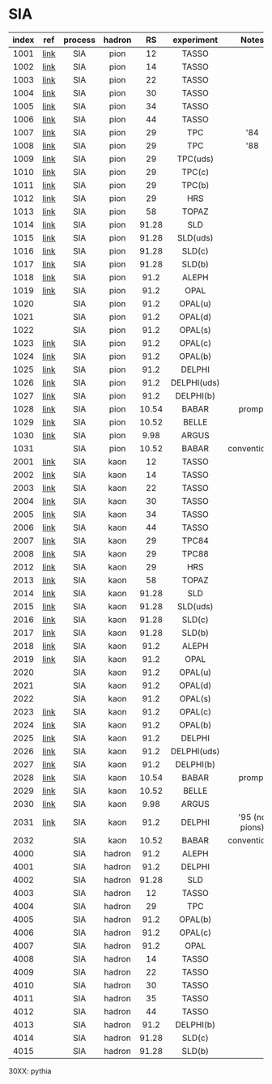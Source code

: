 # SIA

| index | ref              | process | hadron | RS    | experiment  | Notes        |
| :--:  | :--:             | :--:    | :--:   | :--:  | :--:        | :--:         |
| 1001  | [link][TASSO80]  | SIA     | pion   | 12    | TASSO       |              |
| 1002  | [link][TASSO83]  | SIA     | pion   | 14    | TASSO       |              |
| 1003  | [link][TASSO83]  | SIA     | pion   | 22    | TASSO       |              |
| 1004  | [link][TASSO80]  | SIA     | pion   | 30    | TASSO       |              |
| 1005  | [link][TASSO89]  | SIA     | pion   | 34    | TASSO       |              |
| 1006  | [link][TASSO89]  | SIA     | pion   | 44    | TASSO       |              |
| 1007  | [link][TPC84]    | SIA     | pion   | 29    | TPC         | '84          |
| 1008  | [link][TPC88]    | SIA     | pion   | 29    | TPC         | '88          |
| 1009  | [link][TPC86]    | SIA     | pion   | 29    | TPC(uds)    |              |
| 1010  | [link][TPC86]    | SIA     | pion   | 29    | TPC(c)      |              |
| 1011  | [link][TPC86]    | SIA     | pion   | 29    | TPC(b)      |              |
| 1012  | [link][HRS87]    | SIA     | pion   | 29    | HRS         |              |
| 1013  | [link][TOPAZ95]  | SIA     | pion   | 58    | TOPAZ       |              |
| 1014  | [link][SLD04]    | SIA     | pion   | 91.28 | SLD         |              |
| 1015  | [link][SLD04]    | SIA     | pion   | 91.28 | SLD(uds)    |              |
| 1016  | [link][SLD04]    | SIA     | pion   | 91.28 | SLD(c)      |              |
| 1017  | [link][SLD04]    | SIA     | pion   | 91.28 | SLD(b)      |              |
| 1018  | [link][ALEPH95]  | SIA     | pion   | 91.2  | ALEPH       |              |
| 1019  | [link][OPAL94]   | SIA     | pion   | 91.2  | OPAL        |              |
| 1020  |                  | SIA     | pion   | 91.2  | OPAL(u)     |              |
| 1021  |                  | SIA     | pion   | 91.2  | OPAL(d)     |              |
| 1022  |                  | SIA     | pion   | 91.2  | OPAL(s)     |              |
| 1023  | [link][OPAL00]   | SIA     | pion   | 91.2  | OPAL(c)     |              |
| 1024  | [link][OPAL00]   | SIA     | pion   | 91.2  | OPAL(b)     |              |
| 1025  | [link][DELPHI98] | SIA     | pion   | 91.2  | DELPHI      |              |
| 1026  | [link][DELPHI98] | SIA     | pion   | 91.2  | DELPHI(uds) |              |
| 1027  | [link][DELPHI98] | SIA     | pion   | 91.2  | DELPHI(b)   |              |
| 1028  | [link][BABAR13]  | SIA     | pion   | 10.54 | BABAR       | prompt       |
| 1029  | [link][BELLE13]  | SIA     | pion   | 10.52 | BELLE       |              |
| 1030  | [link][ARGUS89]  | SIA     | pion   | 9.98  | ARGUS       |              |
| 1031  |                  | SIA     | pion   | 10.52 | BABAR       | conventional |
| 2001  | [link][TASSO80]  | SIA     | kaon   | 12    | TASSO       |              |
| 2002  | [link][TASSO83]  | SIA     | kaon   | 14    | TASSO       |              |
| 2003  | [link][TASSO83]  | SIA     | kaon   | 22    | TASSO       |              |
| 2004  | [link][TASSO80]  | SIA     | kaon   | 30    | TASSO       |              |
| 2005  | [link][TASSO89]  | SIA     | kaon   | 34    | TASSO       |              |
| 2006  | [link][TASSO89]  | SIA     | kaon   | 44    | TASSO       |              |
| 2007  | [link][TPC84]    | SIA     | kaon   | 29    | TPC84       |              |
| 2008  | [link][TPC88]    | SIA     | kaon   | 29    | TPC88       |              |
| 2012  | [link][HRS87]    | SIA     | kaon   | 29    | HRS         |              |
| 2013  | [link][TOPAZ95]  | SIA     | kaon   | 58    | TOPAZ       |              |
| 2014  | [link][SLD04]    | SIA     | kaon   | 91.28 | SLD         |              |
| 2015  | [link][SLD04]    | SIA     | kaon   | 91.28 | SLD(uds)    |              |
| 2016  | [link][SLD04]    | SIA     | kaon   | 91.28 | SLD(c)      |              |
| 2017  | [link][SLD04]    | SIA     | kaon   | 91.28 | SLD(b)      |              |
| 2018  | [link][ALEPH95]  | SIA     | kaon   | 91.2  | ALEPH       |              |
| 2019  | [link][OPAL94]   | SIA     | kaon   | 91.2  | OPAL        |              |
| 2020  |                  | SIA     | kaon   | 91.2  | OPAL(u)     |              |
| 2021  |                  | SIA     | kaon   | 91.2  | OPAL(d)     |              |
| 2022  |                  | SIA     | kaon   | 91.2  | OPAL(s)     |              |
| 2023  | [link][OPAL00]   | SIA     | kaon   | 91.2  | OPAL(c)     |              |
| 2024  | [link][OPAL00]   | SIA     | kaon   | 91.2  | OPAL(b)     |              |
| 2025  | [link][DELPHI98] | SIA     | kaon   | 91.2  | DELPHI      |              |
| 2026  | [link][DELPHI98] | SIA     | kaon   | 91.2  | DELPHI(uds) |              |
| 2027  | [link][DELPHI98] | SIA     | kaon   | 91.2  | DELPHI(b)   |              |
| 2028  | [link][BABAR13]  | SIA     | kaon   | 10.54 | BABAR       | prompt       |
| 2029  | [link][BELLE13]  | SIA     | kaon   | 10.52 | BELLE       |              |
| 2030  | [link][ARGUS89]  | SIA     | kaon   | 9.98  | ARGUS       |              |
| 2031  | [link][DELPHI98] | SIA     | kaon   | 91.2  | DELPHI      |'95 (no pions)|
| 2032  |                  | SIA     | kaon   | 10.52 | BABAR       | conventional |
| 4000  |                  | SIA     | hadron | 91.2  | ALEPH       |              |
| 4001  |                  | SIA     | hadron | 91.2  | DELPHI      |              |
| 4002  |                  | SIA     | hadron | 91.28 | SLD         |              |
| 4003  |                  | SIA     | hadron | 12    | TASSO       |              |
| 4004  |                  | SIA     | hadron | 29    | TPC         |              |
| 4005  |                  | SIA     | hadron | 91.2  | OPAL(b)     |              |
| 4006  |                  | SIA     | hadron | 91.2  | OPAL(c)     |              |
| 4007  |                  | SIA     | hadron | 91.2  | OPAL        |              |
| 4008  |                  | SIA     | hadron | 14    | TASSO       |              |
| 4009  |                  | SIA     | hadron | 22    | TASSO       |              |
| 4010  |                  | SIA     | hadron | 30    | TASSO       |              |
| 4011  |                  | SIA     | hadron | 35    | TASSO       |              |
| 4012  |                  | SIA     | hadron | 44    | TASSO       |              |
| 4013  |                  | SIA     | hadron | 91.2  | DELPHI(b)   |              |
| 4014  |                  | SIA     | hadron | 91.28 | SLD(c)      |              |
| 4015  |                  | SIA     | hadron | 91.28 | SLD(b)      |              |

30XX: pythia

[TASSO80]:   https://doi.org/10.1016/0370-2693(81)90104-0
[TASSO83]:   https://inspirehep.net/literature/195333
[TASSO89]:   https://inspirehep.net/literature/267755
[TPC84]:     https://inspirehep.net/literature/195994
[TPC86]:     https://inspirehep.net/literature/241108
[TPC88]:     https://inspirehep.net/literature/262143
[HRS87]:     https://inspirehep.net/literature/215848
[TOPAZ95]:   https://inspirehep.net/literature/381900
[SLD04]:     https://inspirehep.net/literature/630327
[ALEPH95]:   https://inspirehep.net/literature/382179
[OPAL94]:    https://inspirehep.net/literature/372772
[OPAL00]:    https://inspirehep.net/literature/513336
[DELPHI98]:  https://inspirehep.net/literature/473409
[ARGUS89]:   https://inspirehep.net/literature/276860
[BABAR13]:   https://inspirehep.net/literature/1238276
[BELLE13]:   https://inspirehep.net/literature/1216515




